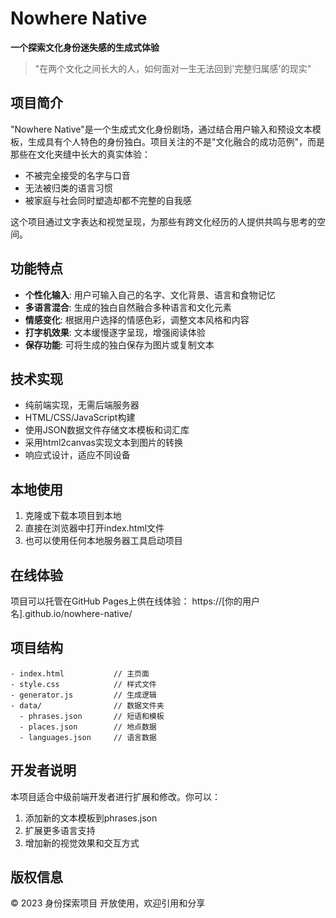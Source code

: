 # Nowhere Native

**一个探索文化身份迷失感的生成式体验**

> "在两个文化之间长大的人，如何面对一生无法回到'完整归属感'的现实"

## 项目简介

"Nowhere Native"是一个生成式文化身份剧场，通过结合用户输入和预设文本模板，生成具有个人特色的身份独白。项目关注的不是"文化融合的成功范例"，而是那些在文化夹缝中长大的真实体验：

- 不被完全接受的名字与口音
- 无法被归类的语言习惯
- 被家庭与社会同时塑造却都不完整的自我感

这个项目通过文字表达和视觉呈现，为那些有跨文化经历的人提供共鸣与思考的空间。

## 功能特点

- **个性化输入**: 用户可输入自己的名字、文化背景、语言和食物记忆
- **多语言混合**: 生成的独白自然融合多种语言和文化元素
- **情感变化**: 根据用户选择的情感色彩，调整文本风格和内容
- **打字机效果**: 文本缓慢逐字呈现，增强阅读体验
- **保存功能**: 可将生成的独白保存为图片或复制文本

## 技术实现

- 纯前端实现，无需后端服务器
- HTML/CSS/JavaScript构建
- 使用JSON数据文件存储文本模板和词汇库
- 采用html2canvas实现文本到图片的转换
- 响应式设计，适应不同设备

## 本地使用

1. 克隆或下载本项目到本地
2. 直接在浏览器中打开index.html文件
3. 也可以使用任何本地服务器工具启动项目

## 在线体验

项目可以托管在GitHub Pages上供在线体验：
https://[你的用户名].github.io/nowhere-native/

## 项目结构

```
- index.html           // 主页面
- style.css            // 样式文件
- generator.js         // 生成逻辑
- data/                // 数据文件夹
  - phrases.json       // 短语和模板
  - places.json        // 地点数据
  - languages.json     // 语言数据
```

## 开发者说明

本项目适合中级前端开发者进行扩展和修改。你可以：

1. 添加新的文本模板到phrases.json
2. 扩展更多语言支持
3. 增加新的视觉效果和交互方式

## 版权信息

© 2023 身份探索项目
开放使用，欢迎引用和分享 